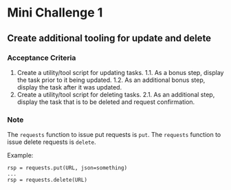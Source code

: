 # Mini Challenge 1

## Create additional tooling for update and delete

### Acceptance Criteria
1. Create a utility/tool script for updating tasks.
1.1. As a bonus step, display the task prior to it being updated.
1.2. As an additional bonus step, display the task after it was updated.
2. Create a utility/tool script for deleting tasks.
2.1. As an additional step, display the task that is to be deleted and request confirmation.
### Note
The `requests` function to issue put requests is `put`.
The `requests` function to issue delete requests is `delete`.

Example:
```
rsp = requests.put(URL, json=something)
...
rsp = requests.delete(URL)
```